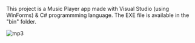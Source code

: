 This project is a Music Player app made with Visual Studio (using WinForms) & C# programmming language. The EXE file is available in the "bin" folder.

![mp3](https://user-images.githubusercontent.com/115250887/206472132-7f1a4596-66fe-4757-b693-9c4c3942aeed.PNG)
